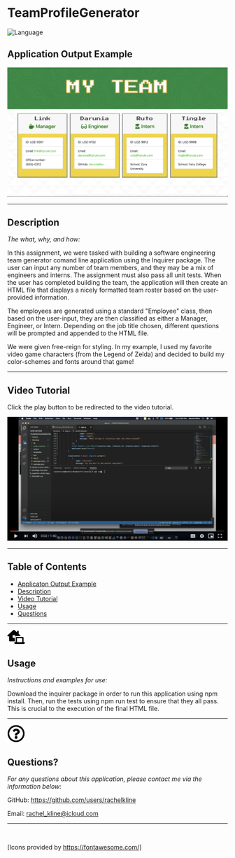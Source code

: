# TeamProfileGenerator

![Language](https://img.shields.io/static/v1?label=JavaScript&message=language&color=brightgreen)

## Application Output Example
![IMAGE](TEAMPROFILE.png)

 ---
## Description

  *The what, why, and how:*

  In this assignment, we were tasked with building a software engineering team generator comand line application using the Inquirer package. The user can input any number of team members, and they may be a mix of engineers and interns. The assignment must also pass all unit tests. When the user has completed building the team, the application will then create an HTML file that displays a nicely formatted team roster based on the user-provided information.

  The employees are generated using a standard "Employee" class, then based on the user-input, they are then classified as either a Manager, Engineer, or Intern. Depending on the job title chosen, different questions will be prompted and appended to the HTML file.
  
  We were given free-reign for styling. In my example, I used my favorite video game characters (from the Legend of Zelda) and decided to build my color-schemes and fonts around that game!

  ---

## Video Tutorial

Click the play button to be redirected to the video tutorial.

[![IMAGE](video.png)](https://drive.google.com/file/d/1QzEQiVjsyi7FE2DtpX9P8EV5hYKMAZW1/view) 

  ---
## Table of Contents

  - [Applicaton Output Example](#application-output-example)
  - [Description](#description)
  - [Video Tutorial](#video-tutorial)
  - [Usage](#usage)
  - [Questions](#questions)
 
 ---

<img src = "laptop-house-solid.svg" width="40">


## Usage
  *Instructions and examples for use:*

Download the inquirer package in order to run this application using npm install. Then, run the tests using npm run test to ensure that they all pass. This is crucial to the execution of the final HTML file.
  
---

<img src = "question-circle-regular.svg" width="40">

## Questions?

  *For any questions about this application, please contact me via the information below:*

  GitHub: https://github.com/users/rachelkline
  
  Email: rachel_kline@icloud.com

---
  <br>

  [Icons provided by https://fontawesome.com/]